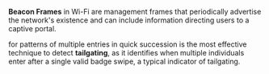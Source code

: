 **Beacon Frames** in Wi-Fi are management frames that periodically advertise the network's existence and can include information directing users to a captive portal.


for patterns of multiple entries in quick succession is the most effective technique to detect **tailgating**, as it identifies when multiple individuals enter after a single valid badge swipe, a typical indicator of tailgating.
